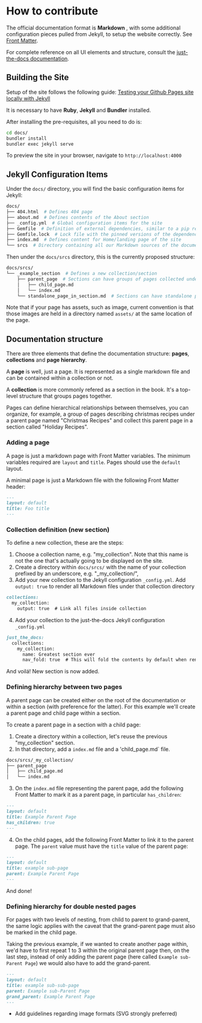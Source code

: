 # How to contribute

The official documentation format is **Markdown** , with some additional configuration pieces pulled
from Jekyll, to setup the website correctly. See [Front Matter][front-matter].

For complete reference on all UI elements and structure, consult the
[just-the-docs documentation][just-the-docs].

## Building the Site

Setup of the site follows the following guide:
[Testing your Github Pages site locally with Jekyll][setup-github-pages]

It is necessary to have **Ruby**, **Jekyll** and **Bundler** installed.

After installing the pre-requisites, all you need to do is:

```bash
cd docs/
bundler install
bundler exec jekyll serve
```

To preview the site in your browser, navigate to `http://localhost:4000`

## Jekyll Configuration Items

Under the `docs/` directory, you will find the basic configuration items for Jekyll:

```bash
docs/
├── 404.html  # Defines 404 page
├── about.md  # Defines contents of the About section
├── _config.yml  # Global configuration items for the site
├── Gemfile  # Definition of external dependencies, similar to a pip requirements file but for Ruby
├── Gemfile.lock  # Lock file with the pinned versions of the dependencies used
├── index.md  # Defines content for Home/landing page of the site
└── srcs  # Directory containing all our Markdown sources of the documentation
```

Then under the `docs/srcs` directory, this is the currently proposed structure:

```bash
docs/srcs/
└── _example_section  # Defines a new collection/section
    ├── parent_page  # Sections can have groups of pages collected under one parent page
    │   ├── child_page.md
    │   └── index.md
    └── standalone_page_in_section.md  # Sections can have standalone pages
```

Note that if your page has assets, such as image, current convention is that those images are held
in a directory named `assets/` at the same location of the page.

## Documentation structure

There are three elements that define the documentation structure: **pages**, **collections** and
**page hierarchy**.

A **page** is well, just a page. It is represented as a single markdown file and can be contained
within a collection or not.

A **collection** is more commonly refered as a section in the book. It's a top-level structure that
groups pages together.

Pages can define hierarchical relationships between themselves, you can organize, for example, a
group of pages describing christmas recipes under a parent page named "Christmas Recipes" and
collect this parent page in a section called "Holiday Recipes".

### Adding a page

A page is just a markdown page with Front Matter variables. The minimum variables required are
`layout` and `title`. Pages should use the `default` layout.

A minimal page is just a Markdown file with the following Front Matter header:

```markdown
---
layout: default
title: Foo title
---
```

### Collection definition (new section)

To define a new collection, these are the steps:

1. Choose a collection name, e.g. "my_collection". Note that this name is not the one that's
actually going to be displayed on the site.
2. Create a directory within `docs/srcs/` with the name of your collection prefixed by an
underscore, e.g. "\_my_collection/",
3. Add your new collection to the Jekyll configuration `_config.yml`. Add `output: true` to render
all Markdown files under that collection directory

```markdown
collections:
  my_collection:
    output: true  # Link all files inside collection
```

4. Add your collection to the just-the-docs Jekyll configuration `_config.yml`

```markdown
just_the_docs:
  collections:
    my_collection:
      name: Greatest section ever
      nav_fold: true  # This will fold the contents by default when rendering the section
```

And voilá! New section is now added.

### Defining hierarchy between two pages

A parent page can be created either on the root of the documentation or within a section (with
preference for the latter). For this example we'll create a parent page and child page within a
section.

To create a parent page in a section with a child page:

1. Create a directory within a collection, let's reuse the previous "my_collection" section.
2. In that directory, add a `index.md` file and a 'child_page.md` file.

```bash
docs/srcs/_my_collection/
├── parent_page
│   ├── child_page.md
│   └── index.md

```

3. On the `index.md` file representing the parent page, add the following
Front Matter to mark it as a parent page, in particular `has_children`:

```markdown
---
layout: default
title: Example Parent Page
has_children: true
---
```

4. On the child pages, add the following Front Matter to link it to the parent page. The `parent`
value must have the `title` value of the parent page:

```markdown
---
layout: default
title: example sub-page
parent: Example Parent Page
---
```

And done!

### Defining hierarchy for double nested pages

For pages with two levels of nesting, from child to parent to grand-parent, the same logic
applies with the caveat that the grand-parent page must also be marked in the child page.

Taking the previous example, if we wanted to create another page within, we'd have to first repeat
1 to 3 within the original parent page then, on the last step, instead of only adding the parent
page (here called `Example sub-Parent Page`) we would also have to add the grand-parent.

```markdown
---
layout: default
title: example sub-sub-page
parent: Example sub-Parent Page
grand_parent: Example Parent Page
---
```

- Add guidelines regarding image formats (SVG strongly preferred)

[front-matter]: https://jekyllrb.com/docs/front-matter/
[just-the-docs]: https://just-the-docs.com/
[setup-github-pages]: https://docs.github.com/en/pages/setting-up-a-github-pages-site-with-jekyll/testing-your-github-pages-site-locally-with-jekyll
